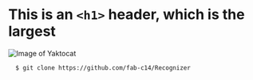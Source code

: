 # This is an `<h1>` header, which is the largest

![Image of Yaktocat](https://octodex.github.com/images/yaktocat.png)

```
  $ git clone https://github.com/fab-c14/Recognizer
```
